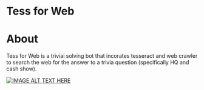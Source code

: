 # Tess for Web

# About

Tess for Web is a triviai solving bot that incorates tesseract and web crawler to search the web for the answer to a trivia question (specifically HQ and cash show). 

[![IMAGE ALT TEXT HERE](https://img.youtube.com/vi/YOUTUBE_VIDEO_ID_HERE/0.jpg)](https://www.youtube.com/watch?v=HRUf4fZt1Sw)
